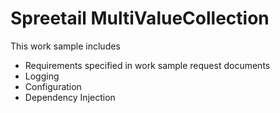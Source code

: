 # Spreetail MultiValueCollection
This work sample includes 
- Requirements specified in work sample request documents
- Logging
- Configuration
- Dependency Injection
